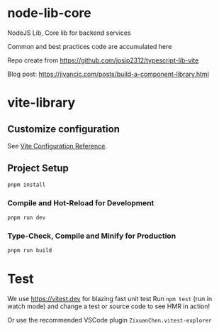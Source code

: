 # node-lib-core

NodeJS Lib, Core lib for backend services

Common and best practices code are accumulated here

Repo create from
https://github.com/josip2312/typescript-lib-vite

Blog post: https://jivancic.com/posts/build-a-component-library.html

# vite-library

## Customize configuration

See [Vite Configuration Reference](https://vitejs.dev/config/).

## Project Setup

```sh
pnpm install
```

### Compile and Hot-Reload for Development

```sh
pnpm run dev
```

### Type-Check, Compile and Minify for Production

```sh
pnpm run build
```

# Test

We use https://vitest.dev for blazing fast unit test
Run `npm test` (run in watch mode) and change a test or source code to see HMR in action!

Or use the recommended VSCode plugin `ZixuanChen.vitest-explorer`
